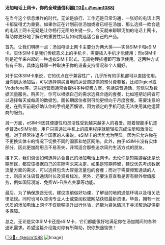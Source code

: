 **汤加电话上网卡，你的全球通信利器[[TG💪+ @esim1088](https://t.me/s/esim1088)]**

在当今这个信息爆炸的时代，无论是旅行、工作还是日常沟通，一张好的电话上网卡都显得尤为重要。如果你正在计划前往汤加或者已经在汤加，那么选择一款合适的电话上网卡无疑是让你畅行无阻的关键一步。今天就来聊聊汤加的电话上网卡，帮助你更好地了解它的重要性以及如何挑选适合自己的产品。

首先，让我们明确一点：汤加电话上网卡主要分为两大类——实体SIM卡和eSIM卡。实体SIM卡是我们传统意义上的手机卡，需要插入手机才能使用；而eSIM卡则是近年来兴起的一种虚拟SIM卡形式，无需物理插槽即可激活使用。这两种方式各有千秋，具体选择哪一种取决于你的设备支持情况和个人偏好。

对于实体SIM卡来说，它的优点在于兼容性广，几乎所有的手机都可以直接使用。当你到达汤加后，可以选择购买当地的运营商提供的预付费套餐，比如Digicel或Vodafone等。这些运营商通常会提供多种资费方案，包括语音通话、短信以及数据流量服务。购买时，你可以根据自己的需求选择合适的套餐，比如短期访问者可以选择每天或每周的数据包，而长期居住者则可能更倾向于月度套餐。需要注意的是，在购买前最好确认你的手机是否解锁，因为锁定的手机可能无法使用其他运营商的服务。

另一方面，eSIM卡因其便捷性和灵活性受到越来越多人的喜爱。随着智能手机逐步普及eSIM功能，用户只需通过手机上的应用程序就能轻松完成注册和激活过程。对于经常往返多个国家的人来说，eSIM卡的优势尤为明显，因为它允许你在不更换实体卡的情况下切换不同的国家和地区网络。此外，由于eSIM卡没有实体部分，因此更加耐用且不易丢失，非常适合那些追求简约生活方式的朋友。

接下来，我们谈谈如何选择适合自己的汤加电话上网卡。无论你是短期游客还是长期居民，都应该根据自己的实际需求来决定。如果是短期停留，建议优先考虑数据流量方面的需求，可以选择包含大容量流量包的套餐；而对于需要频繁通话的人士，则应关注语音通话时长及资费标准。另外，还要注意查看是否有额外增值服务，例如国际漫游、免费Wi-Fi热点共享等功能。

最后，为了确保旅途无忧，建议提前做好功课，了解目的地的通信环境以及相关法律法规。同时也可以咨询专业人士或查阅权威网站获取最新资讯。毕竟，拥有一张优质的汤加电话上网卡不仅能够提升出行体验，还能为紧急情况下寻求帮助提供更多保障。

总之，无论是实体SIM卡还是eSIM卡，它们都能很好地满足你在汤加期间的各种通讯需求。希望这篇介绍能对你有所帮助，祝你旅途愉快！

[[TG💪+ @esim1088](https://t.me/s/esim1088) ![Image](https://i.postimg.cc/4NQfJmqS/Snipaste-2025-05-13-00-14-12.png)]
